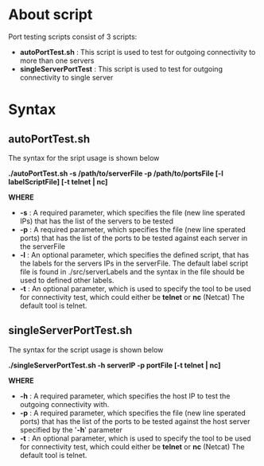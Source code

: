 # About script

Port testing scripts consist of 3 scripts:
 - **autoPortTest.sh**  : This script is used to test for outgoing connectivity to more than one servers
 - **singleServerPortTest** : This script is used to test for outgoing connectivity to single server


# Syntax

## autoPortTest.sh

The syntax for the sript usage is shown below

**./autoPortTest.sh -s /path/to/serverFile -p /path/to/portsFile [-l labelScriptFile] [-t telnet | nc]**

**WHERE**

- **-s**  : A required parameter, which specifies the file (new line sperated IPs) that has the list of the servers to be tested
- **-p**  : A required parameter, which specifies the file (new line sperated ports) that has the list of the ports to be tested against each server in the serverFile 
- **-l**  : An optional parameter, which specifies the defined script, that has the labels for the servers IPs in the serverFile. The default label script file is found in ./src/serverLabels and the syntax in the file should be used to defined other labels. 
- **-t**  : An optional parameter, which is used to specify the tool to be used for connectivity test, which could either be **telnet** or **nc** (Netcat) The default tool is telnet.

## singleServerPortTest.sh

The syntax for the script usage is shown below

**./singleServerPortTest.sh -h serverIP -p portFile [-t telnet | nc]**

**WHERE**

 
- **-h**  : A required parameter, which specifies the host IP to test the outgoing connectivity with.
- **-p**  : A required parameter, which specifies the file (new line sperated ports) that has the list of the ports to be tested against the host server specified by the '**-h**' parameter 
- **-t**  : An optional parameter, which is used to specify the tool to be used for connectivity test, which could either be **telnet** or **nc** (Netcat) The default tool is telnet.